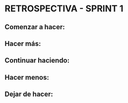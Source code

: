 # RETROSPECTIVA - SPRINT 1  
   
## Comenzar a hacer:

## Hacer más:
 
## Continuar haciendo:
 
## Hacer menos:
 
## Dejar de hacer:
